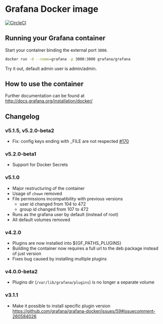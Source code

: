 # Grafana Docker image

[![CircleCI](https://circleci.com/gh/grafana/grafana-docker.svg?style=svg)](https://circleci.com/gh/grafana/grafana-docker)

## Running your Grafana container

Start your container binding the external port `3000`.

```bash
docker run -d --name=grafana -p 3000:3000 grafana/grafana
```

Try it out, default admin user is admin/admin.

## How to use the container

Further documentation can be found at http://docs.grafana.org/installation/docker/

## Changelog

### v5.1.5, v5.2.0-beta2
* Fix: config keys ending with _FILE are not respected [#170](https://github.com/grafana/grafana-docker/issues/170)

### v5.2.0-beta1
* Support for Docker Secrets

### v5.1.0
* Major restructuring of the container
* Usage of `chown` removed
* File permissions incompatibility with previous versions
  * user id changed from 104 to 472
  * group id changed from 107 to 472
* Runs as the grafana user by default (instead of root)
* All default volumes removed

### v4.2.0
* Plugins are now installed into ${GF_PATHS_PLUGINS}
* Building the container now requires a full url to the deb package instead of just version
* Fixes bug caused by installing multiple plugins

### v4.0.0-beta2
* Plugins dir (`/var/lib/grafana/plugins`) is no longer a separate volume

### v3.1.1
* Make it possible to install specific plugin version https://github.com/grafana/grafana-docker/issues/59#issuecomment-260584026